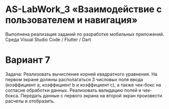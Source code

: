 # AS-LabWork_3 «Взаимодействие с пользователем и навигация»
Выполнена реализация заданий по разработке мобильных приложений. Среда Visual Studio Code / Flutter / Dart

# Вариант 7
Задача: Реализовать вычисление корней квадратного уравнения. На первом экране должны располагаться 3 числовых поля ввода (коэффициент a, коэффициент b и коэффициент c), а также чек-бокс на согласие обработки данных. Реализовать валидацию полей и чек-бокса. Передать данные с первого экрана на второй экран произвести расчеты и отобразить. 
